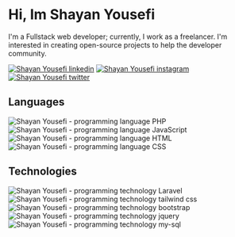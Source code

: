 # Hi, Im Shayan Yousefi
I'm a Fullstack web developer; currently, I work as a freelancer. I'm interested in creating open-source projects to help the developer community.

[![Shayan Yousefi linkedin](https://img.shields.io/badge/LinkedIn-0077B5?style=for-the-badge&logo=linkedin&logoColor=white)](https://www.linkedin.com/in/shayan-yousefi-411179231)
[![Shayan Yousefi instagram](https://img.shields.io/badge/Instagram-E4405F?style=for-the-badge&logo=instagram&logoColor=white)](https://instagram.com/shayanys_dev)
[![Shayan Yousefi twitter](https://img.shields.io/badge/Twitter-1DA1F2?style=for-the-badge&logo=twitter&logoColor=white)](https://twitter.com/_Shayanys)

## Languages
![Shayan Yousefi - programming language PHP](https://img.shields.io/badge/PHP-777BB4?style=for-the-badge&logo=php&logoColor=white)
![Shayan Yousefi - programming language JavaScript](https://img.shields.io/badge/JavaScript-323330?style=for-the-badge&logo=javascript&logoColor=F7DF1E)
![Shayan Yousefi - programming language HTML](https://img.shields.io/badge/HTML5-E34F26?style=for-the-badge&logo=html5&logoColor=white)
![Shayan Yousefi - programming language CSS](https://img.shields.io/badge/CSS3-1572B6?style=for-the-badge&logo=css3&logoColor=white)

## Technologies
![Shayan Yousefi - programming technology Laravel](https://img.shields.io/badge/Laravel-FF2D20?style=for-the-badge&logo=laravel&logoColor=white)
![Shayan Yousefi - programming technology tailwind css](https://img.shields.io/badge/Tailwind_CSS-38B2AC?style=for-the-badge&logo=tailwind-css&logoColor=white)
![Shayan Yousefi - programming technology bootstrap](https://img.shields.io/badge/Bootstrap-563D7C?style=for-the-badge&logo=bootstrap&logoColor=white)
![Shayan Yousefi - programming technology jquery](https://img.shields.io/badge/jQuery-0769AD?style=for-the-badge&logo=jquery&logoColor=white)
![Shayan Yousefi - programming technology my-sql](https://img.shields.io/badge/MySQL-005C84?style=for-the-badge&logo=mysql&logoColor=white)

